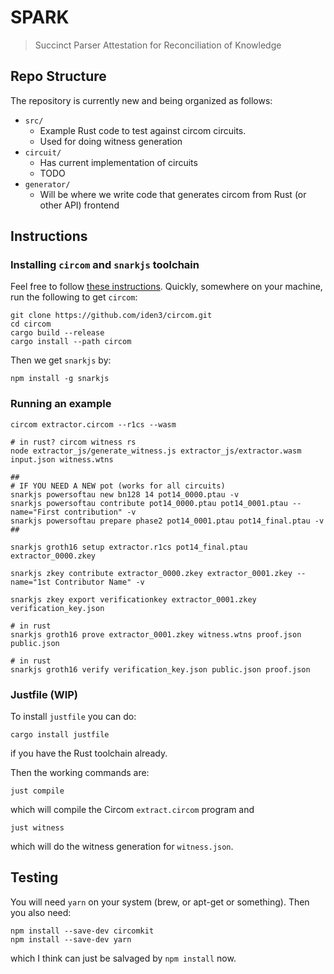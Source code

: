 # SPARK
> Succinct Parser Attestation for Reconciliation of Knowledge 

## Repo Structure
The repository is currently new and being organized as follows:
 - `src/`
    - Example Rust code to test against circom circuits.
    - Used for doing witness generation
 - `circuit/`
    - Has current implementation of circuits
    - TODO
 - `generator/` 
    - Will be where we write code that generates circom from Rust (or other API) frontend

## Instructions

### Installing `circom` and `snarkjs` toolchain
Feel free to follow [these instructions](https://docs.circom.io/getting-started/installation/#installing-dependencies).
Quickly, somewhere on your machine, run the following to get `circom`:
```
git clone https://github.com/iden3/circom.git
cd circom
cargo build --release
cargo install --path circom
```
Then we get `snarkjs` by:
```
npm install -g snarkjs
```

### Running an example
```
circom extractor.circom --r1cs --wasm

# in rust? circom witness rs
node extractor_js/generate_witness.js extractor_js/extractor.wasm input.json witness.wtns

##
# IF YOU NEED A NEW pot (works for all circuits)
snarkjs powersoftau new bn128 14 pot14_0000.ptau -v
snarkjs powersoftau contribute pot14_0000.ptau pot14_0001.ptau --name="First contribution" -v
snarkjs powersoftau prepare phase2 pot14_0001.ptau pot14_final.ptau -v
##

snarkjs groth16 setup extractor.r1cs pot14_final.ptau extractor_0000.zkey

snarkjs zkey contribute extractor_0000.zkey extractor_0001.zkey --name="1st Contributor Name" -v

snarkjs zkey export verificationkey extractor_0001.zkey verification_key.json

# in rust
snarkjs groth16 prove extractor_0001.zkey witness.wtns proof.json public.json

# in rust
snarkjs groth16 verify verification_key.json public.json proof.json
```

### Justfile (WIP)
To install `justfile` you can do:
```
cargo install justfile
```
if you have the Rust toolchain already.

Then the working commands are:
```
just compile
```
which will compile the Circom `extract.circom` program and
```
just witness
```
which will do the witness generation for `witness.json`.

## Testing
You will need `yarn` on your system (brew, or apt-get or something). 
Then you also need:
```
npm install --save-dev circomkit
npm install --save-dev yarn
```

which I think can just be salvaged by `npm install` now.
